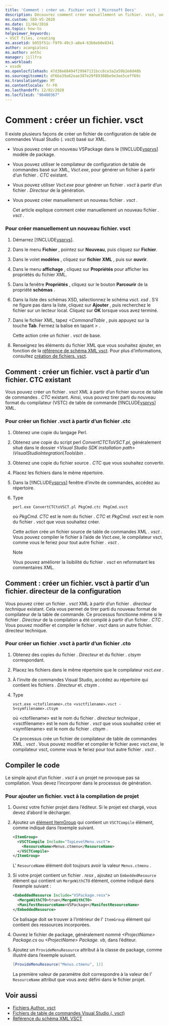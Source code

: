 ```yaml
---
title: 'Comment : créer un. Fichier vsct | Microsoft Docs'
description: Découvrez comment créer manuellement un fichier. vsct, un fichier de configuration de table de commandes Visual Studio basé sur XML.
ms.custom: SEO-VS-2020
ms.date: 11/04/2016
ms.topic: how-to
helpviewer_keywords:
- VSCT files, creating
ms.assetid: b955f51c-f9f9-49c3-a8e4-63b6eb0e0341
author: acangialosi
ms.author: anthc
manager: jillfra
ms.workload:
- vssdk
ms.openlocfilehash: 47d38e68494f29947131bcc8ce3a2a59b2e8d48b
ms.sourcegitcommit: df6ba39a62eae387e29f89388be9e3ee5ceff69c
ms.translationtype: MT
ms.contentlocale: fr-FR
ms.lasthandoff: 12/02/2020
ms.locfileid: "96480367"
---
```

# <a name="how-to-create-a-vsct-file"></a>Comment : créer un fichier. vsct

Il existe plusieurs façons de créer un fichier de configuration de table de commandes Visual Studio (*. vsct*) basé sur XML.

- Vous pouvez créer un nouveau VSPackage dans le [!INCLUDE[vsprvs](../../code-quality/includes/vsprvs_md.md)] modèle de package.

- Vous pouvez utiliser le compilateur de configuration de table de commandes basé sur XML, *Vsct.exe*, pour générer un fichier à partir d’un fichier *. CTC* existant.

- Vous pouvez utiliser *Vsct.exe* pour générer un fichier *. vsct* à partir d’un fichier *. Directeur* de la génération.

- Vous pouvez créer manuellement un nouveau fichier *. vsct* .

  Cet article explique comment créer manuellement un nouveau fichier *. vsct* .

### <a name="to-manually-create-a-new-vsct-file"></a>Pour créer manuellement un nouveau fichier. vsct

1. Démarrez [!INCLUDE[vsprvs](../../code-quality/includes/vsprvs_md.md)].

2. Dans le menu **Fichier** , pointez sur **Nouveau**, puis cliquez sur **Fichier**.

3. Dans le volet **modèles** , cliquez sur **fichier XML** , puis sur **ouvrir**.

4. Dans le menu **affichage** , cliquez sur **Propriétés** pour afficher les propriétés du fichier XML.

5. Dans la fenêtre **Propriétés** , cliquez sur le bouton **Parcourir** de la propriété **schémas** .

6. Dans la liste des schémas XSD, sélectionnez le schéma *vsct. xsd* . S’il ne figure pas dans la liste, cliquez sur **Ajouter** , puis recherchez le fichier sur un lecteur local. Cliquez sur **OK** lorsque vous avez terminé.

7. Dans le fichier XML, tapez *<CommandTable* , puis appuyez sur la touche **Tab**. Fermez la balise en tapant *>* .

    Cette action crée un fichier *. vsct* de base.

8. Renseignez les éléments du fichier XML que vous souhaitez ajouter, en fonction de la [référence de schéma XML vsct](../../extensibility/vsct-xml-schema-reference.md). Pour plus d’informations, consultez [création de fichiers. vsct](../../extensibility/internals/authoring-dot-vsct-files.md).

<a name="how-to-create-a-dot-vsct-file-from-an-existing-dot-ctc-file"></a>

## <a name="how-to-create-a-vsct-file-from-an-existing-ctc-file"></a>Comment : créer un fichier. vsct à partir d’un fichier. CTC existant

Vous pouvez créer un fichier *. vsct* XML à partir d’un fichier source de table de commandes *. CTC* existant. Ainsi, vous pouvez tirer parti du nouveau format du compilateur (VSTC) de table de commande [!INCLUDE[vsprvs](../../code-quality/includes/vsprvs_md.md)] XML.

### <a name="to-create-a-vsct-file-from-a-ctc-file"></a>Pour créer un fichier .vsct à partir d’un fichier .ctc

1. Obtenez une copie du langage Perl.

2. Obtenez une copie du script perl *ConvertCTCToVSCT.pl*, généralement situé dans le dossier *\<Visual Studio SDK installation path> \VisualStudioIntegration\Tools\bin* .

3. Obtenez une copie du fichier source *. CTC* que vous souhaitez convertir.

4. Placez les fichiers dans le même répertoire.

5. Dans la [!INCLUDE[vsprvs](../../code-quality/includes/vsprvs_md.md)] fenêtre d’invite de commandes, accédez au répertoire.

6. Type

   ```
   perl.exe ConvertCTCtoVSCT.pl PkgCmd.ctc PkgCmd.vsct
   ```

    où *PkgCmd. CTC* est le nom du fichier *. CTC* et *PkgCmd. vsct* est le nom du fichier *. vsct* que vous souhaitez créer.

    Cette action crée un fichier source de table de commandes XML *. vsct* . Vous pouvez compiler le fichier à l’aide de *Vsct.exe*, le compilateur vsct, comme vous le feriez pour tout autre fichier *. vsct* .

   > [!NOTE]
   > Vous pouvez améliorer la lisibilité du fichier *. vsct* en reformatant les commentaires XML.

<a name="how-to-create-a-dot-vsct-file-from-an-existing-dot-cto-file"></a>

## <a name="how-to-create-a-vsct-file-from-an-existing-cto-file"></a>Comment : créer un fichier. vsct à partir d’un fichier. directeur de la configuration

Vous pouvez créer un fichier *. vsct* XML à partir d’un fichier *. directeur technique* existant. Cela vous permet de tirer parti du nouveau format de compilateur de la table de commande. Ce processus fonctionne même si le fichier *. Directeur* de la compilation a été compilé à partir d’un fichier *. CTC* . Vous pouvez modifier et compiler le fichier *. vsct* dans un autre fichier. directeur technique.

### <a name="to-create-a-vsct-file-from-a-cto-file"></a>Pour créer un fichier .vsct à partir d’un fichier .cto

1. Obtenez des copies du fichier *. Directeur* et du fichier *. ctsym* correspondant.

2. Placez les fichiers dans le même répertoire que le compilateur *vsct.exe* .

3. À l’invite de commandes Visual Studio, accédez au répertoire qui contient les fichiers *. Directeur* et. *ctsym* .

4. Type

    ```
    vsct.exe <ctofilename>.cto <vsctfilename>.vsct -S<symfilename>.ctsym
    ```

     où \<ctofilename\> est le nom du fichier *. directeur technique* , \<vsctfilename\> est le nom du fichier *. vsct* que vous souhaitez créer et \<symfilename\> est le nom du fichier *. ctsym* .

     Ce processus crée un fichier de compilateur de table de commandes XML *. vsct* . Vous pouvez modifier et compiler le fichier avec *vsct.exe*, le compilateur vsct, comme vous le feriez pour tout autre fichier *. vsct* .

## <a name="compile-the-code"></a>Compiler le code
 Le simple ajout d’un fichier *. vsct* à un projet ne provoque pas sa compilation. Vous devez l’incorporer dans le processus de génération.

### <a name="to-add-a-vsct-file-to-project-compilation"></a>Pour ajouter un fichier. vsct à la compilation de projet

1. Ouvrez votre fichier projet dans l’éditeur. Si le projet est chargé, vous devez d’abord le décharger.

2. Ajoutez un [élément ItemGroup](../../msbuild/itemgroup-element-msbuild.md) qui contient un `VSCTCompile` élément, comme indiqué dans l’exemple suivant.

    ```xml
    <ItemGroup>
      <VSCTCompile Include="TopLevelMenu.vsct">
        <ResourceName>Menus.ctmenu</ResourceName>
      </VSCTCompile>
    </ItemGroup>

    ```

     L' `ResourceName` élément doit toujours avoir la valeur `Menus.ctmenu` .

3. Si votre projet contient un fichier *. resx* , ajoutez un `EmbeddedResource` élément qui contient un `MergeWithCTO` élément, comme indiqué dans l’exemple suivant :

    ```xml
    <EmbeddedResource Include="VSPackage.resx">
      <MergeWithCTO>true</MergeWithCTO>
      <ManifestResourceName>VSPackage</ManifestResourceName>
    </EmbeddedResource>

    ```

     Ce balisage doit se trouver à l’intérieur de l' `ItemGroup` élément qui contient des ressources incorporées.

4. Ouvrez le fichier de package, généralement nommé *\<ProjectName\> Package.cs* ou *\<ProjectName\> Package. vb*, dans l’éditeur.

5. Ajoutez un `ProvideMenuResource` attribut à la classe de package, comme illustré dans l’exemple suivant.

    ```csharp
    [ProvideMenuResource("Menus.ctmenu", 1)]
    ```

     La première valeur de paramètre doit correspondre à la valeur de l' `ResourceName` attribut que vous avez défini dans le fichier projet.

## <a name="see-also"></a>Voir aussi
- [Fichiers Author. vsct](../../extensibility/internals/authoring-dot-vsct-files.md)
- [Fichiers de table de commandes Visual Studio (. vsct)](../../extensibility/internals/visual-studio-command-table-dot-vsct-files.md)
- [Référence du schéma XML VSCT](../../extensibility/vsct-xml-schema-reference.md)
